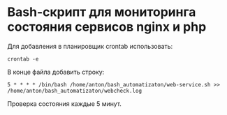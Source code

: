 # Bash-скрипт для мониторинга состояния сервисов nginx и php

Для добавления в планировщик crontab использовать:

```
crontab -e
```
В конце файла добавить строку:

```
5 * * * * /bin/bash /home/anton/bash_automatizaton/web-service.sh >> /home/anton/bash_automatizaton/webcheck.log
```
Проверка состояния каждые 5 минут.